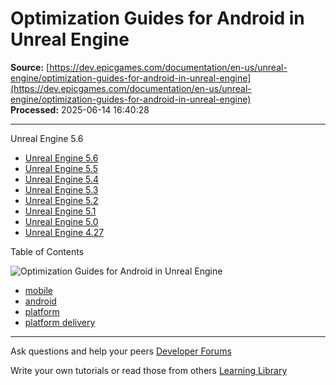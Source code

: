 # Optimization Guides for Android in Unreal Engine

**Source:** [https://dev.epicgames.com/documentation/en-us/unreal-engine/optimization-guides-for-android-in-unreal-engine](https://dev.epicgames.com/documentation/en-us/unreal-engine/optimization-guides-for-android-in-unreal-engine)  
**Processed:** 2025-06-14 16:40:28

---

Unreal Engine 5.6

-   [Unreal Engine 5.6](/documentation/en-us/unreal-engine/optimization-guides-for-android-in-unreal-engine?application_version=5.6)
-   [Unreal Engine 5.5](/documentation/en-us/unreal-engine/optimization-guides-for-android-in-unreal-engine?application_version=5.5)
-   [Unreal Engine 5.4](/documentation/en-us/unreal-engine/optimization-guides-for-android-in-unreal-engine?application_version=5.4)
-   [Unreal Engine 5.3](/documentation/en-us/unreal-engine/optimization-guides-for-android-in-unreal-engine?application_version=5.3)
-   [Unreal Engine 5.2](/documentation/en-us/unreal-engine/optimization-guides-for-android-in-unreal-engine?application_version=5.2)
-   [Unreal Engine 5.1](/documentation/en-us/unreal-engine/optimization-guides-for-android-in-unreal-engine?application_version=5.1)
-   [Unreal Engine 5.0](/documentation/en-us/unreal-engine/optimization-guides-for-android-in-unreal-engine?application_version=5.0)
-   [Unreal Engine 4.27](/documentation/en-us/unreal-engine/optimization-guides-for-android-in-unreal-engine?application_version=4.27)

Table of Contents

![Optimization Guides for Android in Unreal Engine](https://dev.epicgames.com/community/api/documentation/image/41ba271a-b4af-4161-aca4-0a0c8944f209?resizing_type=fill&width=1920&height=335)

-   [mobile](https://documentation-assets-ssr/community/search?query=mobile)
-   [android](https://documentation-assets-ssr/community/search?query=android)
-   [platform](https://documentation-assets-ssr/community/search?query=platform)
-   [platform delivery](https://documentation-assets-ssr/community/search?query=platform%20delivery)

---

Ask questions and help your peers [Developer Forums](https://forums.unrealengine.com/categories?tag=unreal-engine)

Write your own tutorials or read those from others [Learning Library](https://documentation-assets-ssr/community/unreal-engine/learning)